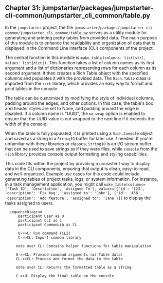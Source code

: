 ## Chapter 31: jumpstarter/packages/jumpstarter-cli-common/jumpstarter_cli_common/table.py

 In the `jumpstarter` project, the file `jumpstarter/packages/jumpstarter-cli-common/jumpstarter_cli_common/table.py` serves as a utility module for generating and printing pretty tables from provided data. The main purpose of this module is to enhance the readability and organization of data that is displayed in the Command Line Interface (CLI) components of the project.

   The central function in this module is `make_table(columns: list[str], values: list[dict])`. This function takes a list of column names as its first argument and a list of dictionaries representing rows for each column as its second argument. It then creates a Rich Table object with the specified columns and populates it with the provided data. The `Rich.Table` class is imported from the `rich` library, which provides an easy way to format and print tables in the console.

   The table can be customized by modifying the style of individual columns, padding around the edges, and other options. In this case, the table's box and header styles are set to None, and padding around the edge is disabled. If a column name is "UUID", the `no_wrap` option is enabled to ensure that the UUID value is not wrapped to the next line if it exceeds the width of the console.

   When the table is fully populated, it is printed using a `Rich.Console` object and saved as a string in a `StringIO` buffer for later use if needed. If you're unfamiliar with these libraries or classes, `StringIO` is an I/O stream buffer that can be used to save strings as if they were files, while `console` from the `rich` library provides console output formatting and styling capabilities.

   This code fits within the project by providing a consistent way to display data in the CLI components, ensuring that output is clean, easy-to-read, and well-organized. Example use cases for this code could include generating tables of project tasks, logs, or system information. For instance, in a task management application, you might call `make_table(columns=['Task ID', 'Description', 'Assigned To'], values=[{'id': '123', 'description': 'Fix bug', 'assigned to': 'John'}, {'id': '456', 'description': 'Add feature', 'assigned to': 'Jane'}])` to display the tasks assigned to users.

 ```mermaid
   sequenceDiagram
       participant User as U
       participant CLI as C
       participant CommonLib as CL

       U->>C: Run command (CLI)
       C->>CL: Import common library

      note over CL: Contains helper functions for table manipulation

      U->>CL: Provide command arguments (as Table data)
      CL->>CL: Process and format the data in the table

      note over CL: Returns the formatted table as a string

      C->>U: Display the final table on the console
   ```